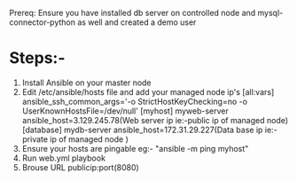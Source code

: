 Prereq: Ensure you have installed db server on controlled node and mysql-connector-python as well and created a demo user
# Steps:-
1. Install Ansible on your master node
2. Edit /etc/ansible/hosts file and add your managed node ip's 
[all:vars]
ansible_ssh_common_args='-o StrictHostKeyChecking=no -o UserKnownHostsFile=/dev/null'
[myhost]
myweb-server ansible_host=3.129.245.78(Web server ip ie:-public ip of managed node)
[database]
mydb-server ansible_host=172.31.29.227(Data base ip ie:- private ip of managed node )
3. Ensure your hosts are pingable eg:-  "ansible -m ping myhost" 
4. Run web.yml playbook
5. Brouse URL publicip:port(8080)
